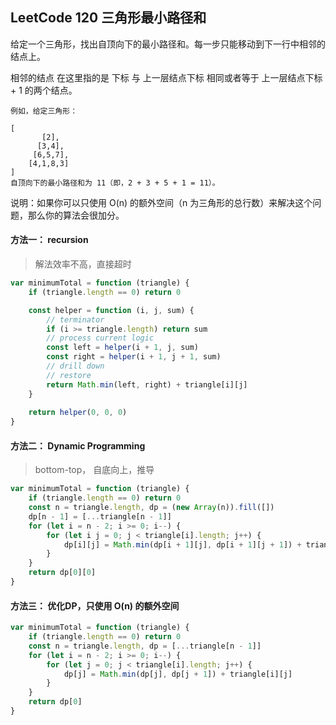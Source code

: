 <h2 id="1">LeetCode 120 三角形最小路径和</h2>
给定一个三角形，找出自顶向下的最小路径和。每一步只能移动到下一行中相邻的结点上。

相邻的结点 在这里指的是 下标 与 上一层结点下标 相同或者等于 上一层结点下标 + 1 的两个结点。

    例如，给定三角形：

    [
           [2],
          [3,4],
         [6,5,7],
        [4,1,8,3]
    ]
    自顶向下的最小路径和为 11（即，2 + 3 + 5 + 1 = 11）。

说明：如果你可以只使用 O(n) 的额外空间（n 为三角形的总行数）来解决这个问题，那么你的算法会很加分。

#### 方法一： recursion
> 解法效率不高，直接超时

```javascript
var minimumTotal = function (triangle) {
    if (triangle.length == 0) return 0

    const helper = function (i, j, sum) {
        // terminator
        if (i >= triangle.length) return sum
        // process current logic
        const left = helper(i + 1, j, sum)
        const right = helper(i + 1, j + 1, sum)
        // drill down
        // restore
        return Math.min(left, right) + triangle[i][j]
    }
    
    return helper(0, 0, 0)
}
```

#### 方法二： Dynamic Programming
> bottom-top， 自底向上，推导

```javascript
var minimumTotal = function (triangle) {
    if (triangle.length == 0) return 0
    const n = triangle.length, dp = (new Array(n)).fill([])
    dp[n - 1] = [...triangle[n - 1]]
    for (let i = n - 2; i >= 0; i--) {
        for (let i j = 0; j < triangle[i].length; j++) {
            dp[i][j] = Math.min(dp[i + 1][j], dp[i + 1][j + 1]) + triangle[i][j]
        }
    }
    return dp[0][0]
}
```

#### 方法三： 优化DP，只使用 O(n) 的额外空间

```javascript
var minimumTotal = function (triangle) {
    if (triangle.length == 0) return 0
    const n = triangle.length, dp = [...triangle[n - 1]]
    for (let i = n - 2; i >= 0; i--) {
        for (let j = 0; j < triangle[i].length; j++) {
            dp[j] = Math.min(dp[j], dp[j + 1]) + triangle[i][j]
        }
    }
    return dp[0]
}
```